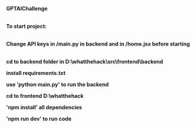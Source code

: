 <b>GPTAIChallenge <b/><br><br>


To start project: <br><br>


Change API keys in /main.py in backend and in /home.jsx before starting<br><br>



cd to backend folder in D:\whatthehack\src\frontend\backend<br/>

install requirements.txt<br/>

use 'python main.py' to run the backend<br/>



cd to frontend D:\whatthehack<br>

'npm install' all dependencies<br>

'npm run dev' to run code<br>



